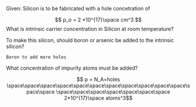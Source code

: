 


Given: Silicon is to be fabricated with a hole concetration of

$$ p_o = 2 *10^{17}\space cm^3 $$
What is intrinsic carrier concentration in Silicon at room temperature?

To make this silicon, should boron or arsenic be added to the intrinsic silicon?

	Boron to add more holes

What concentration of impurity atoms must be added?

$$ p = N_A=holes \space\space\space\space\space\space\space\space\space\space\space\space\space \space\space\space\space\space\space\space 2*10^{17}\space atoms^3$$
